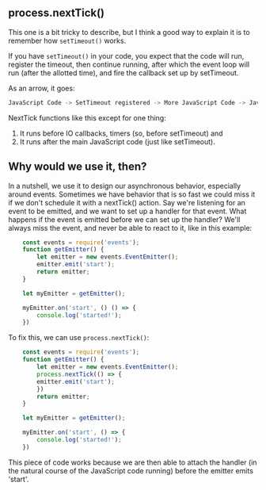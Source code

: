 ## process.nextTick()
This one is a bit tricky to describe, but I think a good way to explain it is to remember how `setTimeout()` works.

If you have `setTimeout()` in your code, you expect that the code will run, register the timeout, then continue running, after which the event loop will run (after the allotted time), and fire the callback set up by setTimeout.

As an arrow, it goes:

```JavaScript
JavaScript Code -> SetTimeout registered -> More JavaScript Code -> JavaScript code done -> Event queue wait alloted time -> Pops callback on to the stack -> Callback runs.
```

NextTick functions like this except for one thing:
1. It runs before IO callbacks, timers (so, before setTimeout) and
2. It runs after the main JavaScript code (just like setTimeout). 

## Why would we use it, then?
In a nutshell, we use it to design our asynchronous behavior, especially around events. Sometimes we have behavior that is so fast we could miss it if we don't schedule it with a nextTick() action. Say we're listening for an event to be emitted, and we want to set up a handler for that event. What happens if the event is emitted before we can set up the handler? We'll always miss the event, and never be able to react to it, like in this example:

```JavaScript
    const events = require('events');
    function getEmitter() {
        let emitter = new events.EventEmitter();
        emitter.emit('start');
        return emitter;
    }

    let myEmitter = getEmitter();

    myEmitter.on('start', () () => {
        console.log('started!');
    })
```

To fix this, we can use `process.nextTick()`:

```JavaScript
    const events = require('events');
    function getEmitter() {
        let emitter = new events.EventEmitter();
        process.nextTick(() => {
        emitter.emit('start');
        })
        return emitter;
    }

    let myEmitter = getEmitter();

    myEmitter.on('start', () => {
        console.log('started!');
    })
```

This piece of code works because we are then able to attach the handler (in the natural course of the JavaScript code running) before the emitter emits 'start'.